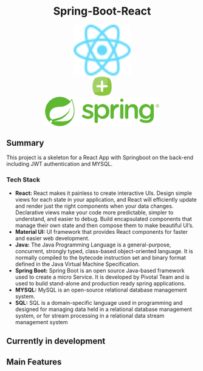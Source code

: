 <div align="center">
    <h1> Spring-Boot-React</h1>
    <div>
        <img alt="React" src="./react.svg" width="150px"/>
    </div>
    <div>
         <img alt="plus" src="./plus.svg" width="50px"/>
    </div>
    <div>
        <img alt="Spring" src="./spring.png" width="300px"/>
    </div>

</div>

## Summary
This project is a skeleton for a React App with Springboot on the back-end including JWT authentication and MYSQL.

### Tech Stack
* **React:** React makes it painless to create interactive UIs. Design simple views for each state in your application, and React will efficiently update and render just the right components when your data changes. Declarative views make your code more predictable, simpler to understand, and easier to debug. Build encapsulated components that manage their own state and then compose them to make beautiful UI’s.
* **Material UI:** UI framework that provides React components for faster and easier web development.
* **Java:** The Java Programming Language is a general-purpose, concurrent, strongly typed, class-based object-oriented language. It is normally compiled to the bytecode instruction set and binary format defined in the Java Virtual Machine Specification.
* **Spring Boot:** Spring Boot is an open source Java-based framework used to create a micro Service. It is developed by Pivotal Team and is used to build stand-alone and production ready spring applications.
* **MYSQL:** MySQL is an open-source relational database management system.
* **SQL:** SQL is a domain-specific language used in programming and designed for managing data held in a relational database management system, or for stream processing in a relational data stream management system

## Currently in development

## Main Features
